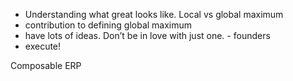 - Understanding what great looks like. Local vs global maximum
- contribution to defining global maximum
- have lots of ideas. Don’t be in love with just one. - founders
- execute!

Composable ERP